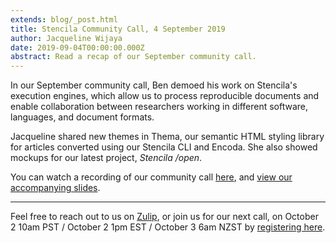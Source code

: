 ```yaml
---
extends: blog/_post.html
title: Stencila Community Call, 4 September 2019
author: Jacqueline Wijaya
date: 2019-09-04T00:00:00.000Z
abstract: Read a recap of our September community call.
---
```


In our September community call, Ben demoed his work on Stencila's execution engines, which allow us to process
reproducible documents and enable collaboration between researchers working in different software, languages, and
document formats.

Jacqueline shared new themes in Thema, our semantic HTML styling library for articles converted using our Stencila CLI
and Encoda. She also showed mockups for our latest project, _Stencila /open_.

You can watch a recording of our community call [here](https://youtu.be/A1I_npzP0E4), and [view our accompanying
slides](https://github.com/stencila/website/raw/master/src/blog/2019-09-04-community-call/CommunityCall_September4_5_2019.pdf).

---

Feel free to reach out to us on [Zulip](http://stencila.zulipchat.com/), or join us for our next call, on October 2 10am
PST / October 2 1pm EST / October 3 6am NZST by [registering here](https://zoom.us/webinar/register/WN_mnVgZtNEQXezMtDtSz6VaA?timezone_id=America%2FLos_Angeles).
